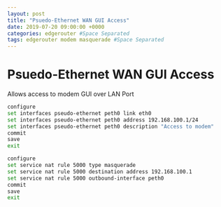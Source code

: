 ```yaml
---
layout: post
title: "Psuedo-Ethernet WAN GUI Access"
date: 2019-07-20 09:00:00 +0000
categories: edgerouter #Space Separated
tags: edgerouter modem masquerade #Space Separated
---
```


# Psuedo-Ethernet WAN GUI Access

Allows access to modem GUI over LAN Port

```sh
configure
set interfaces pseudo-ethernet peth0 link eth0
set interfaces pseudo-ethernet peth0 address 192.168.100.1/24
set interfaces pseudo-ethernet peth0 description "Access to modem"
commit
save
exit
```

```sh
configure
set service nat rule 5000 type masquerade
set service nat rule 5000 destination address 192.168.100.1
set service nat rule 5000 outbound-interface peth0
commit
save
exit
```

